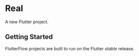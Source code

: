 # Real

A new Flutter project.

## Getting Started

FlutterFlow projects are built to run on the Flutter _stable_ release.
